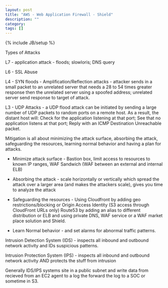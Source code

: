 ```yaml
---
layout: post
title: "AWS - Web Application Firewall - Shield"
description: ""
category: 
tags: []
---
```

{% include JB/setup %}

Types of Attacks

L7 - application attack - floods; slowloris; DNS query

L6 - SSL Abuse

L4 - SYN floods - Amplification/Reflection attacks - attacker sends in a small packet to an unrelated server that needs a 28 to 54 times greater response then the unrelated server using a spoofed address; unrelated server send response to target of attack.

L3 - UDP Attacks - a UDP flood attack can be initiated by sending a large number of UDP packets to random ports on a remote host. As a result, the distant host will: Check for the application listening at that port; See that no application listens at that port; Reply with an ICMP Destination Unreachable packet.

Mitigation is all about minimizing the attack surface, absorbing the attack, safeguarding the resources, learning normal behavior and having a plan for attacks.

- Minimize attack surface - Bastion box, limit access to resources to known IP ranges, WAF Sandwich (WAF between an external and internal ELB)

- Absorbing the attack - scale horizontally or vertically which spread the attack over a larger area (and makes the attackers scale), gives you time to analyze the attack

- Safeguarding the resources - Using Cloudfront by adding geo restrictions/blocking or Origin Access Identity (S3 access through CloudFront URLs only) Route53 by adding an alias to different distribution or ELB and using private DNS, WAF service or a WAF market place solution and Shield.

- Learn Normal behavior - and set alarms for abnormal traffic patterns.

Intrusion Detection System (IDS) - inspects all inbound and outbound network activity and IDs suspicious patterns. 

Intrusion Protection System (IPS) - inspects all inbound and outbound network activity AND protects the stuff from intrusion

Generally IDS/IPS systems site in a public subnet and write data from recieved from an EC2 agent to a log the forward the log to a SOC or sometime in S3.

